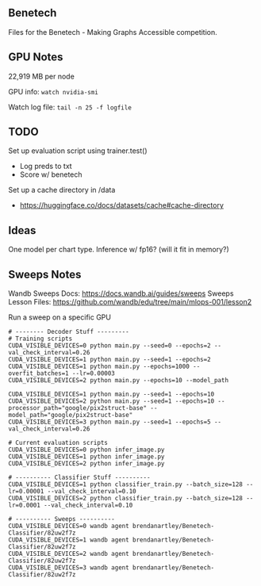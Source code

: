 ## Benetech

Files for the Benetech - Making Graphs Accessible competition.

## GPU Notes

22,919 MB per node

GPU info: `watch nvidia-smi`

Watch log file: `tail -n 25 -f logfile`

## TODO

Set up evaluation script using trainer.test()
- Log preds to txt
- Score w/ benetech

Set up a cache directory in /data
- https://huggingface.co/docs/datasets/cache#cache-directory

## Ideas

One model per chart type. Inference w/ fp16? (will it fit in memory?)

## Sweeps Notes

Wandb Sweeps Docs: https://docs.wandb.ai/guides/sweeps
Sweeps Lesson Files: https://github.com/wandb/edu/tree/main/mlops-001/lesson2

Run a sweep on a specific GPU
```
# -------- Decoder Stuff ---------
# Training scripts
CUDA_VISIBLE_DEVICES=0 python main.py --seed=0 --epochs=2 --val_check_interval=0.26
CUDA_VISIBLE_DEVICES=1 python main.py --seed=1 --epochs=2
CUDA_VISIBLE_DEVICES=1 python main.py --epochs=1000 --overfit_batches=1 --lr=0.00003
CUDA_VISIBLE_DEVICES=2 python main.py --epochs=10 --model_path

CUDA_VISIBLE_DEVICES=1 python main.py --seed=1 --epochs=10
CUDA_VISIBLE_DEVICES=2 python main.py --seed=1 --epochs=10 --processor_path="google/pix2struct-base" --model_path="google/pix2struct-base"
CUDA_VISIBLE_DEVICES=3 python main.py --seed=1 --epochs=5 --val_check_interval=0.26

# Current evaluation scripts
CUDA_VISIBLE_DEVICES=0 python infer_image.py
CUDA_VISIBLE_DEVICES=1 python infer_image.py
CUDA_VISIBLE_DEVICES=2 python infer_image.py

# ---------- Classifier Stuff ----------
CUDA_VISIBLE_DEVICES=1 python classifier_train.py --batch_size=128 --lr=0.00001 --val_check_interval=0.10
CUDA_VISIBLE_DEVICES=2 python classifier_train.py --batch_size=128 --lr=0.0001 --val_check_interval=0.10

# ---------- Sweeps ----------
CUDA_VISIBLE_DEVICES=0 wandb agent brendanartley/Benetech-Classifier/82uw2f7z
CUDA_VISIBLE_DEVICES=1 wandb agent brendanartley/Benetech-Classifier/82uw2f7z
CUDA_VISIBLE_DEVICES=2 wandb agent brendanartley/Benetech-Classifier/82uw2f7z
CUDA_VISIBLE_DEVICES=3 wandb agent brendanartley/Benetech-Classifier/82uw2f7z
```